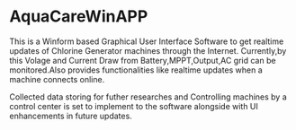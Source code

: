 # AquaCareWinAPP

This is a Winform based Graphical User Interface Software to get realtime updates of Chlorine Generator machines through the Internet.
Currently,by this Volage and Current Draw from Battery,MPPT,Output,AC grid can be monitored.Also provides functionalities like realtime updates when a machine connects online.

Collected data storing for futher researches and Controlling machines by a control center is set to implement to the software alongside with UI enhancements in future updates.
